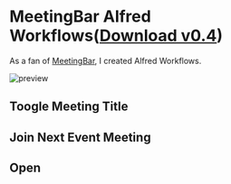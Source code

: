 # MeetingBar Alfred Workflows([Download v0.4](https://github.com/walkersumida/alfredworkflow-meeting-bar/releases/download/v0.4/MeetingBar.alfredworkflow))

As a fan of [MeetingBar](https://github.com/leits/MeetingBar), I created Alfred Workflows.

![preview](https://user-images.githubusercontent.com/12683375/154829978-fb36c716-5d3f-4fc3-9c9f-8d7637b47061.gif)

## Toogle Meeting Title

## Join Next Event Meeting

## Open
